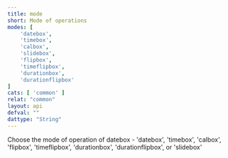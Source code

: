 ```yaml
---
title: mode
short: Mode of operations
modes: [
	'datebox',
	'timebox',
	'calbox',
	'slidebox',
	'flipbox',
	'timeflipbox',
	'durationbox',
	'durationflipbox'
]
cats: [ 'common' ]
relat: "common"
layout: api
defval: ""
dattype: "String"
---
```


Choose the mode of operation of datebox - 'datebox', 'timebox', 'calbox', 'flipbox', 'timeflipbox', 'durationbox', 'durationflipbox', or 'slidebox'

